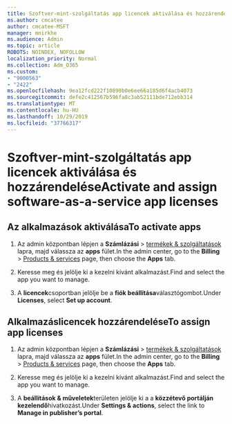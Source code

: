 ```yaml
---
title: Szoftver-mint-szolgáltatás app licencek aktiválása és hozzárendelése
ms.author: cmcatee
author: cmcatee-MSFT
manager: mnirkhe
ms.audience: Admin
ms.topic: article
ROBOTS: NOINDEX, NOFOLLOW
localization_priority: Normal
ms.collection: Adm_O365
ms.custom:
- "9000563"
- "2422"
ms.openlocfilehash: 9ea12fcd222f10890b0e6ee66a185d6f4acb4073
ms.sourcegitcommit: defe2c412567b596fa8c3ab52111bde712ebb314
ms.translationtype: MT
ms.contentlocale: hu-HU
ms.lasthandoff: 10/29/2019
ms.locfileid: "37766317"
---
```

# <a name="activate-and-assign-software-as-a-service-app-licenses"></a><span data-ttu-id="b3eef-102">Szoftver-mint-szolgáltatás app licencek aktiválása és hozzárendelése</span><span class="sxs-lookup"><span data-stu-id="b3eef-102">Activate and assign software-as-a-service app licenses</span></span> 

## <a name="to-activate-apps"></a><span data-ttu-id="b3eef-103">Az alkalmazások aktiválása</span><span class="sxs-lookup"><span data-stu-id="b3eef-103">To activate apps</span></span>

1. <span data-ttu-id="b3eef-104">Az admin központban lépjen a **Számlázási** > [termékek & szolgáltatások](https://go.microsoft.com/fwlink/p/?linkid=842054) lapra, majd válassza az **apps** fület.</span><span class="sxs-lookup"><span data-stu-id="b3eef-104">In the admin center, go to the **Billing** > [Products & services](https://go.microsoft.com/fwlink/p/?linkid=842054) page, then choose the **Apps** tab.</span></span>

2. <span data-ttu-id="b3eef-105">Keresse meg és jelölje ki a kezelni kívánt alkalmazást.</span><span class="sxs-lookup"><span data-stu-id="b3eef-105">Find and select the app you want to manage.</span></span>

3. <span data-ttu-id="b3eef-106">A **licencek**csoportban jelölje be a **fiók beállítása**választógombot.</span><span class="sxs-lookup"><span data-stu-id="b3eef-106">Under **Licenses**, select **Set up account**.</span></span>  

## <a name="to-assign-app-licenses"></a><span data-ttu-id="b3eef-107">Alkalmazáslicencek hozzárendelése</span><span class="sxs-lookup"><span data-stu-id="b3eef-107">To assign app licenses</span></span>

1. <span data-ttu-id="b3eef-108">Az admin központban lépjen a **Számlázási** > [termékek & szolgáltatások](https://go.microsoft.com/fwlink/p/?linkid=842054) lapra, majd válassza az **apps** fület.</span><span class="sxs-lookup"><span data-stu-id="b3eef-108">In the admin center, go to the **Billing** > [Products & services](https://go.microsoft.com/fwlink/p/?linkid=842054) page, then choose the **Apps** tab.</span></span>

2. <span data-ttu-id="b3eef-109">Keresse meg és jelölje ki a kezelni kívánt alkalmazást.</span><span class="sxs-lookup"><span data-stu-id="b3eef-109">Find and select the app you want to manage.</span></span>  

3. <span data-ttu-id="b3eef-110">A **beállítások & műveletek**területen jelölje ki a a **közzétevő portálján kezelendő**hivatkozást.</span><span class="sxs-lookup"><span data-stu-id="b3eef-110">Under **Settings & actions**, select the link to **Manage in publisher’s portal**.</span></span>